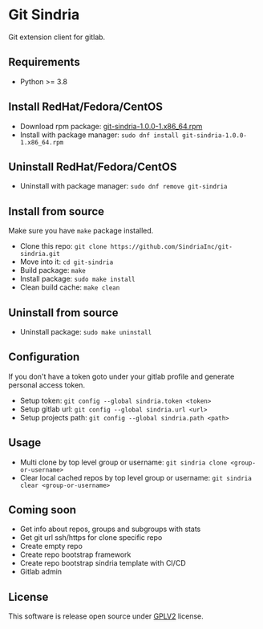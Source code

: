 # Git Sindria

Git extension client for gitlab.

## Requirements

- Python >= 3.8

## Install RedHat/Fedora/CentOS

- Download rpm package: [git-sindria-1.0.0-1.x86_64.rpm](https://raw.githubusercontent.com/SindriaInc/git-sindria/master/rpms/git-sindria-1.0.0-1.x86_64.rpm)
- Install with package manager: `sudo dnf install git-sindria-1.0.0-1.x86_64.rpm`

## Uninstall RedHat/Fedora/CentOS

- Uninstall with package manager: `sudo dnf remove git-sindria`

## Install from source

Make sure you have `make` package installed.

- Clone this repo: `git clone https://github.com/SindriaInc/git-sindria.git`
- Move into it: `cd git-sindria`
- Build package: `make`
- Install package: `sudo make install`
- Clean build cache: `make clean`

## Uninstall from source

- Uninstall package: `sudo make uninstall`

## Configuration

If you don't have a token goto under your gitlab profile and generate personal access token.

- Setup token: `git config --global sindria.token <token>`
- Setup gitlab url: `git config --global sindria.url <url>`
- Setup projects path: `git config --global sindria.path <path>`

## Usage

- Multi clone by top level group or username: `git sindria clone <group-or-username>`
- Clear local cached repos by top level group or username: `git sindria clear <group-or-username>`

## Coming soon

- Get info about repos, groups and subgroups with stats
- Get git url ssh/https for clone specific repo
- Create empty repo
- Create repo bootstrap framework
- Create repo bootstrap sindria template with CI/CD
- Gitlab admin

## License

This software is release open source under [GPLV2](LICENSE) license.

